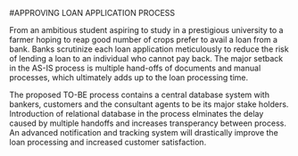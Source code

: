 #APPROVING LOAN APPLICATION PROCESS

From an ambitious student aspiring to study in a prestigious university to a farmer hoping to reap good number of crops prefer to avail a loan from a bank. Banks scrutinize each loan application meticulously to reduce the risk of lending a loan to an individual who cannot pay back. The major setback in the AS-IS process is multiple hand-offs of documents and manual processes, which ultimately adds up to the loan processing time.

The proposed TO-BE process contains a central database system with bankers, customers and the consultant agents to be its major stake holders. Introduction of relational database in the process elminates the delay caused by multiple handoffs and increases transperancy between process. An advanced notification and tracking system will drastically improve the loan processing and increased customer satisfaction.

